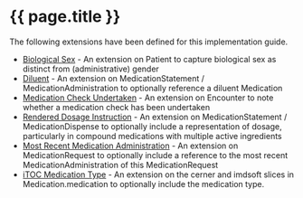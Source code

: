 # {{ page.title }}

The following extensions have been defined for this implementation guide.

* [Biological Sex](StructureDefinition-biologicalsex.html) - An extension on Patient to capture biological sex as distinct from (administrative) gender
* [Diluent](StructureDefinition-diluent.html) - An extension on MedicationStatement / MedicationAdministration to optionally reference a diluent Medication
* [Medication Check Undertaken](StructureDefinition-medicationcheckundertaken.html) - An extension on Encounter to note whether a medication check has been undertaken
* [Rendered Dosage Instruction](StructureDefinition-rendereddosageinstruction.html) - An extension on MedicationStatement / MedicationDispense to optionally include a representation of dosage, particularly in compound medications with multiple active ingredients
* [Most Recent Medication Administration](StructureDefinition-mostrecentadmin.html) - An extension on MedicationRequest to optionally include a reference to the most recent MedicationAdministration of this MedicationRequest
* [iTOC Medication Type](StructureDefinition-itocmedicationtype.html) - An extension on the cerner and imdsoft slices in Medication.medication to optionally include the medication type.
<br/>
